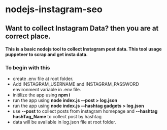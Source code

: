 # nodejs-instagram-seo
## Want to collect Instagram Data? then you are at correct place.

#### This is a basic nodejs tool to collect Instagram post data. This tool usage puppeteer to scrap and get insta data.

### To begin with this
- create .env file at root folder.
- Add INSTAGRAM_USERNAME and INSTAGRAM_PASSWORD environment variable in .env file.
- initilize the app using __npm i__
- run the app using __node index.js --post > log.json__
- run the app using __node index.js --hashtag gadgets > log.json__
- use __--post__ to collect posts from instagram homepage and __--hashtag hashTag_Name__ to collect post by hashtag
- data will be available in log.json file at root folder.
